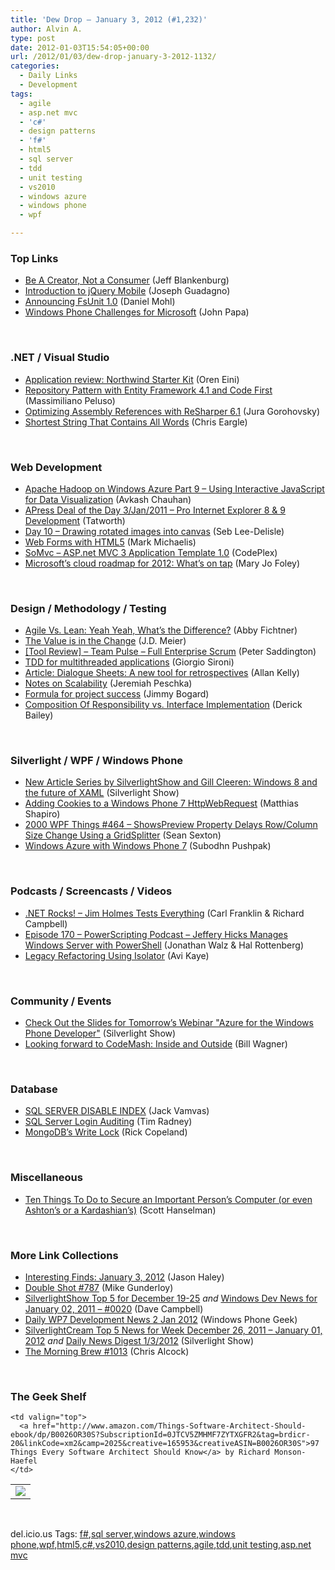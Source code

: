 ```yaml
---
title: 'Dew Drop – January 3, 2012 (#1,232)'
author: Alvin A.
type: post
date: 2012-01-03T15:54:05+00:00
url: /2012/01/03/dew-drop-january-3-2012-1132/
categories:
  - Daily Links
  - Development
tags:
  - agile
  - asp.net mvc
  - 'c#'
  - design patterns
  - 'f#'
  - html5
  - sql server
  - tdd
  - unit testing
  - vs2010
  - windows azure
  - windows phone
  - wpf

---
```

### <a name="top"></a>Top Links

  * [Be A Creator, Not a Consumer][1] (Jeff Blankenburg) 
  * <a href="http://www.josephguadagno.net/post/Introduction-to-jQuery-Mobile.aspx" target="_blank">Introduction to jQuery Mobile</a> (Joseph Guadagno) 
  * [Announcing FsUnit 1.0][2] (Daniel Mohl) 
  * <a href="http://visualstudiomagazine.com/articles/2012/01/01/microsoft-phone-challenges.aspx" target="_blank">Windows Phone Challenges for Microsoft</a> (John Papa) 

&#160;

### <a name="dotnet"></a>.NET / Visual Studio

  * [Application review: Northwind Starter Kit][3] (Oren Eini) 
  * [Repository Pattern with Entity Framework 4.1 and Code First][4] (Massimiliano Peluso) 
  * [Optimizing Assembly References with ReSharper 6.1][5] (Jura Gorohovsky) 
  * [Shortest String That Contains All Words][6] (Chris Eargle) 

&#160;

### <a name="web"></a>Web Development

  * [Apache Hadoop on Windows Azure Part 9 – Using Interactive JavaScript for Data Visualization][7] (Avkash Chauhan) 
  * [APress Deal of the Day 3/Jan/2011 &#8211; Pro Internet Explorer 8 & 9 Development][8] (Tatworth) 
  * [Day 10 – Drawing rotated images into canvas][9] (Seb Lee-Delisle) 
  * <a href="http://visualstudiomagazine.com/articles/2012/01/01/web-forms-with-html5.aspx" target="_blank">Web Forms with HTML5</a> (Mark Michaelis) 
  * <a href="http://somvc.codeplex.com/releases/view/79768" target="_blank">SoMvc &#8211; ASP.net MVC 3 Application Template 1.0</a> (CodePlex) 
  * <a href="http://www.zdnet.com/blog/microsoft/microsofts-cloud-roadmap-for-2012-whats-on-tap/11522" target="_blank">Microsoft&#8217;s cloud roadmap for 2012: What&#8217;s on tap</a> (Mary Jo Foley) 

&#160;

### <a name="design"></a>Design / Methodology / Testing

  * [Agile Vs. Lean: Yeah Yeah, What’s the Difference?][10] (Abby Fichtner) 
  * [The Value is in the Change][11] (J.D. Meier) 
  * [[Tool Review] – Team Pulse – Full Enterprise Scrum][12] (Peter Saddington) 
  * [TDD for multithreaded applications][13] (Giorgio Sironi) 
  * [Article: Dialogue Sheets: A new tool for retrospectives][14] (Allan Kelly) 
  * [Notes on Scalability][15] (Jeremiah Peschka) 
  * [Formula for project success][16] (Jimmy Bogard) 
  * <a href="http://feedproxy.google.com/~r/LosTechies/~3/kc7mWfznudY/" target="_blank">Composition Of Responsibility vs. Interface Implementation</a> (Derick Bailey) 

&#160;

### <a name="silverlight"></a>Silverlight / WPF / Windows Phone

  * [New Article Series by SilverlightShow and Gill Cleeren: Windows 8 and the future of XAML][17] (Silverlight Show) 
  * [Adding Cookies to a Windows Phone 7 HttpWebRequest][18] (Matthias Shapiro) 
  * <a href="http://wpf.2000things.com/2012/01/03/464-showspreview-property-delays-rowcolumn-size-change-using-a-gridsplitter/" target="_blank">2000 WPF Things #464 – ShowsPreview Property Delays Row/Column Size Change Using a GridSplitter</a> (Sean Sexton) 
  * [Windows Azure with Windows Phone 7][19] (Subodhn Pushpak) 

&#160;

### <a name="podcasts"></a>Podcasts / Screencasts / Videos

  * <a href="http://www.dotnetrocks.com/default.aspx?ShowNum=729" target="_blank">.NET Rocks! &#8211; Jim Holmes Tests Everything</a> (Carl Franklin & Richard Campbell) 
  * [Episode 170 &#8211; PowerScripting Podcast &#8211; Jeffery Hicks Manages Windows Server with PowerShell][20] (Jonathan Walz & Hal Rottenberg) 
  * [Legacy Refactoring Using Isolator][21] (Avi Kaye) 

&#160;

### <a name="events"></a>Community / Events

  * [Check Out the Slides for Tomorrow&#8217;s Webinar "Azure for the Windows Phone Developer"][22] (Silverlight Show) 
  * [Looking forward to CodeMash: Inside and Outside][23] (Bill Wagner) 

&#160;

### <a name="sql"></a>Database

  * [SQL SERVER DISABLE INDEX][24] (Jack Vamvas) 
  * [SQL Server Login Auditing][25] (Tim Radney) 
  * <a href="http://blog.pythonisito.com/2011/12/mongodbs-write-lock.html" target="_blank">MongoDB&#8217;s Write Lock</a> (Rick Copeland) 

&#160;

### <a name="misc"></a>Miscellaneous

  * [Ten Things To Do to Secure an Important Person&#8217;s Computer (or even Ashton&#8217;s or a Kardashian&#8217;s)][26] (Scott Hanselman) 

&#160;

### <a name="links"></a>More Link Collections

  * [Interesting Finds: January 3, 2012][27] (Jason Haley) 
  * [Double Shot #787][28] (Mike Gunderloy) 
  * [SilverlightShow Top 5 for December 19-25][29] _and_ [Windows Dev News for January 02, 2011 &#8211; #0020][30] (Dave Campbell) 
  * [Daily WP7 Development News 2 Jan 2012][31] (Windows Phone Geek) 
  * [SilverlightCream Top 5 News for Week December 26, 2011 &#8211; January 01, 2012][32] _and_ [Daily News Digest 1/3/2012][33] (Silverlight Show) 
  * [The Morning Brew #1013][34] (Chris Alcock) 

&#160;

### <a name="shelf"></a>The Geek Shelf

<table border="0" cellspacing="0" cellpadding="0">
  <tr>
    <td>
      <img data-recalc-dims="1" decoding="async" src="https://i0.wp.com/ecx.images-amazon.com/images/I/51f7zs-YlxL._SL160_.jpg?w=660" />
    </td>
    
    <td valign="top">
      <a href="http://www.amazon.com/Things-Software-Architect-Should-ebook/dp/B0026OR30S?SubscriptionId=0JTCV5ZMHMF7ZYTXGFR2&tag=brdicr-20&linkCode=xm2&camp=2025&creative=165953&creativeASIN=B0026OR30S">97 Things Every Software Architect Should Know</a> by Richard Monson-Haefel
    </td>
  </tr>
</table>

&#160;

<div style="padding-bottom: 0px; margin: 0px; padding-left: 0px; padding-right: 0px; display: inline; float: none; padding-top: 0px" id="scid:0767317B-992E-4b12-91E0-4F059A8CECA8:bc6be1d0-5f56-418d-9286-cb27ab2f8c83" class="wlWriterEditableSmartContent">
  del.icio.us Tags: <a href="http://del.icio.us/popular/f%23" rel="tag">f#</a>,<a href="http://del.icio.us/popular/sql+server" rel="tag">sql server</a>,<a href="http://del.icio.us/popular/windows+azure" rel="tag">windows azure</a>,<a href="http://del.icio.us/popular/windows+phone" rel="tag">windows phone</a>,<a href="http://del.icio.us/popular/wpf" rel="tag">wpf</a>,<a href="http://del.icio.us/popular/html5" rel="tag">html5</a>,<a href="http://del.icio.us/popular/c%23" rel="tag">c#</a>,<a href="http://del.icio.us/popular/vs2010" rel="tag">vs2010</a>,<a href="http://del.icio.us/popular/design+patterns" rel="tag">design patterns</a>,<a href="http://del.icio.us/popular/agile" rel="tag">agile</a>,<a href="http://del.icio.us/popular/tdd" rel="tag">tdd</a>,<a href="http://del.icio.us/popular/unit+testing" rel="tag">unit testing</a>,<a href="http://del.icio.us/popular/asp.net+mvc" rel="tag">asp.net mvc</a>
</div>

 [1]: http://feedproxy.google.com/~r/Blankenthoughts/~3/8YDOjnknQaU/
 [2]: http://feedproxy.google.com/~r/BloggemDano/~3/oy7xL4Vgywo/announcing-fsunit-10.html
 [3]: http://feedproxy.google.com/~r/AyendeRahien/~3/ZG5ULKHqbfg/application-review-northwind-starter-kit
 [4]: http://www.codeproject.com/Tips/309753/Repository-Pattern-with-Entity-Framework-4-1-and-C
 [5]: http://blogs.jetbrains.com/dotnet/2012/01/optimizing-assembly-references-with-resharper-61/
 [6]: http://www.kodefuguru.com/post/2012/01/03/Shortest-String-That-Contains-All-Words.aspx
 [7]: http://feedproxy.google.com/~r/AvkashChauhansBlog/~3/dtspk2LGHww/apache-hadoop-on-windows-azure-part-9-using-interactive-javascript-for-data-visualization.aspx
 [8]: http://geekswithblogs.net/TATWORTH/archive/2012/01/03/apress-deal-of-the-day-3jan2011---pro-internet-explorer.aspx
 [9]: http://feedproxy.google.com/~r/Creativejs/~3/MR3gwd6iFVQ/
 [10]: http://feeds.dzone.com/~r/zones/dotnet/~3/3-dDwmbr3C8/agile-vs-lean-yeah-yeah-what%E2%80%99s
 [11]: http://feedproxy.google.com/~r/SourcesOfInsight/~3/VL4VU7xerSE/
 [12]: http://feedproxy.google.com/~r/agilescout/~3/7SF_doMjzPg/
 [13]: http://feeds.dzone.com/~r/zones/agile/~3/8bBJDXCd8N8/tdd-multithreaded-applications
 [14]: http://www.infoq.com/articles/dialogue-sheets-retrospectives
 [15]: http://feedproxy.google.com/~r/BrentOzar-SqlServerDba/~3/d4HxZw1zevw/
 [16]: http://feedproxy.google.com/~r/LosTechies/~3/1SgICUtGDYs/
 [17]: http://feedproxy.google.com/~r/silverlightshow/~3/UYf0bkHGn_E/New-Article-Series-by-SilverlightShow-and-Gill-Cleeren-Windows-8-and-the-future-of-XAML.aspx
 [18]: http://www.designersilverlight.com/2012/01/02/adding-cookies-to-a-windows-phone-7-httpwebrequest/
 [19]: http://geekswithblogs.net/subodhnpushpak/archive/2012/01/03/windows-azure-with-windows-phone-7.aspx
 [20]: http://feedproxy.google.com/~r/Powerscripting/~3/xHijdLHAN4M/episode-170-power-scripting-podcast-don-jones-on-power-shell-v3-and-button-monkeys
 [21]: http://feedproxy.google.com/~r/Typemock/~3/CZ0wEi1wRQY/
 [22]: http://feedproxy.google.com/~r/silverlightshow/~3/CVaLONLsXN8/Check-out-the-Slides-for-Tomorrow-s-Webinar-Azure-for-the-Windows-Phone-Developer.aspx
 [23]: http://feedproxy.google.com/~r/billwagner/~3/J8YdnZ6A2WA/LookingforwardtoCodeMashInsideandOutside
 [24]: http://feedproxy.google.com/~r/sqlserverpedia/~3/thSZcYzJBF0/
 [25]: http://feedproxy.google.com/~r/sqlserverpedia/~3/FKu1QtP_5-o/
 [26]: http://feedproxy.google.com/~r/ScottHanselman/~3/Kf84dAjKyQE/TenThingsToDoToSecureAnImportantPersonsComputerOrEvenAshtonsOrAKardashians.aspx
 [27]: http://jasonhaley.com/blog/post.aspx?id=2b55fdf0-343c-4a41-9f6a-91656c93ca69
 [28]: http://afreshcup.com/home/2012/1/3/double-shot-787.html
 [29]: http://www.windowsdevnews.com/Blogs.aspx?ID=35
 [30]: http://www.windowsdevnews.com/Blogs.aspx?ID=36
 [31]: http://feedproxy.google.com/~r/Windowsphonegeek/~3/OOVofk9JXTA/daily-wp7-development-news-2-jan-2012
 [32]: http://feedproxy.google.com/~r/silverlightshow/~3/T2BWj6Ru8nY/SilverlightCream-Top-5-News-for-Week-December-26-2011-January-01-2012.aspx
 [33]: http://feedproxy.google.com/~r/silverlightshow/~3/wXBJGd0wau4/Daily-News-Digest-1-3-2012.aspx
 [34]: http://feedproxy.google.com/~r/ReflectivePerspective/~3/cDUVVgFjZWw/
